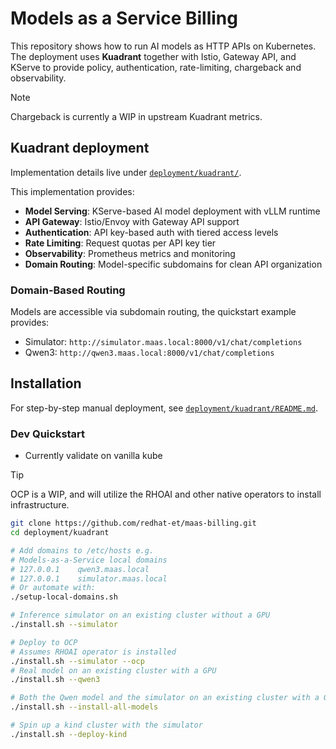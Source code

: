 # Models as a Service Billing

This repository shows how to run AI models as HTTP APIs on Kubernetes.  
The deployment uses **Kuadrant** together with Istio, Gateway API, and KServe to provide policy, authentication, rate-limiting, chargeback and observability. 

>[!NOTE]
> Chargeback is currently a WIP in upstream Kuadrant metrics.

## Kuadrant deployment

Implementation details live under [`deployment/kuadrant/`](deployment/kuadrant/).

This implementation provides:

- **Model Serving**: KServe-based AI model deployment with vLLM runtime
- **API Gateway**: Istio/Envoy with Gateway API support
- **Authentication**: API key-based auth with tiered access levels
- **Rate Limiting**: Request quotas per API key tier
- **Observability**: Prometheus metrics and monitoring
- **Domain Routing**: Model-specific subdomains for clean API organization

### Domain-Based Routing

Models are accessible via subdomain routing, the quickstart example provides:
- Simulator: `http://simulator.maas.local:8000/v1/chat/completions`
- Qwen3: `http://qwen3.maas.local:8000/v1/chat/completions`

## Installation

For step-by-step manual deployment, see [`deployment/kuadrant/README.md`](deployment/kuadrant/README.md).

### Dev Quickstart

- Currently validate on vanilla kube

>[!TIP]
> OCP is a WIP, and will utilize the RHOAI and other native operators to install infrastructure.

```bash
git clone https://github.com/redhat-et/maas-billing.git
cd deployment/kuadrant

# Add domains to /etc/hosts e.g. 
# Models-as-a-Service local domains
# 127.0.0.1    qwen3.maas.local
# 127.0.0.1    simulator.maas.local
# Or automate with:
./setup-local-domains.sh

# Inference simulator on an existing cluster without a GPU
./install.sh --simulator

# Deploy to OCP
# Assumes RHOAI operator is installed
./install.sh --simulator --ocp
# Real model on an existing cluster with a GPU
./install.sh --qwen3

# Both the Qwen model and the simulator on an existing cluster with a GPU
./install.sh --install-all-models

# Spin up a kind cluster with the simulator
./install.sh --deploy-kind
```

